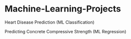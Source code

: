 # Machine-Learning-Projects
Heart Disease Prediction (ML Classification)

Predicting Concrete Compressive Strength (ML Regression)
